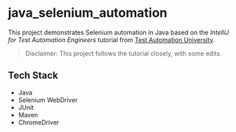# java_selenium_automation

This project demonstrates Selenium automation in Java based on the *IntelliJ for Test Automation Engineers* tutorial from [Test Automation University](https://testautomationu.applitools.com/intellij).

> Disclaimer: This project follows the tutorial closely, with some edits.

## Tech Stack
- Java
- Selenium WebDriver
- JUnit
- Maven
- ChromeDriver
